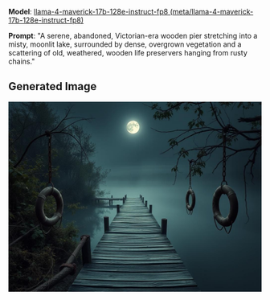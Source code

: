**Model**: [llama-4-maverick-17b-128e-instruct-fp8 (meta/llama-4-maverick-17b-128e-instruct-fp8)](https://github.com/marketplace/models/azureml-meta/Llama-4-Maverick-17B-128E-Instruct-FP8)

**Prompt**: "A serene, abandoned, Victorian-era wooden pier stretching into a misty, moonlit lake, surrounded by dense, overgrown vegetation and a scattering of old, weathered, wooden life preservers hanging from rusty chains."

## Generated Image

![Generated Image](./images/generated-1754846158697-b41l15.png)
